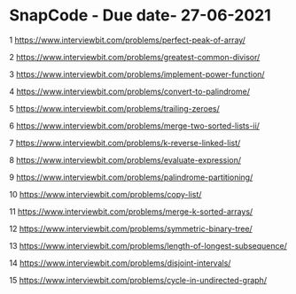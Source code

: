 # SnapCode - Due date- 27-06-2021

1 https://www.interviewbit.com/problems/perfect-peak-of-array/

2 https://www.interviewbit.com/problems/greatest-common-divisor/

3 https://www.interviewbit.com/problems/implement-power-function/

4 https://www.interviewbit.com/problems/convert-to-palindrome/

5 https://www.interviewbit.com/problems/trailing-zeroes/

6 https://www.interviewbit.com/problems/merge-two-sorted-lists-ii/

7 https://www.interviewbit.com/problems/k-reverse-linked-list/

8 https://www.interviewbit.com/problems/evaluate-expression/

9 https://www.interviewbit.com/problems/palindrome-partitioning/

10 https://www.interviewbit.com/problems/copy-list/

11 https://www.interviewbit.com/problems/merge-k-sorted-arrays/

12 https://www.interviewbit.com/problems/symmetric-binary-tree/

13 https://www.interviewbit.com/problems/length-of-longest-subsequence/

14 https://www.interviewbit.com/problems/disjoint-intervals/

15 https://www.interviewbit.com/problems/cycle-in-undirected-graph/
